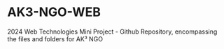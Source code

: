 # AK3-NGO-WEB
2024 Web Technologies Mini Project - Github Repository, encompassing the files and folders for AK³ NGO
